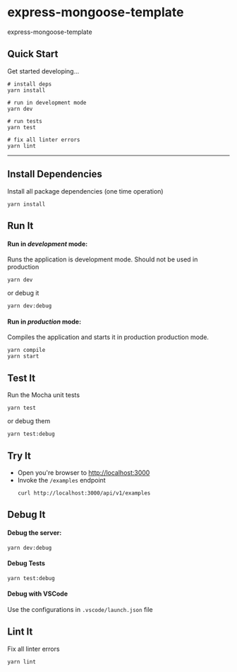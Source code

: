 # express-mongoose-template

express-mongoose-template

## Quick Start

Get started developing...

```shell
# install deps
yarn install

# run in development mode
yarn dev

# run tests
yarn test

# fix all linter errors
yarn lint
```

---

## Install Dependencies

Install all package dependencies (one time operation)

```shell
yarn install
```

## Run It

#### Run in _development_ mode:

Runs the application is development mode. Should not be used in production

```shell
yarn dev
```

or debug it

```shell
yarn dev:debug
```

#### Run in _production_ mode:

Compiles the application and starts it in production production mode.

```shell
yarn compile
yarn start
```

## Test It

Run the Mocha unit tests

```shell
yarn test
```

or debug them

```shell
yarn test:debug
```

## Try It

- Open you're browser to [http://localhost:3000](http://localhost:3000)
- Invoke the `/examples` endpoint
  ```shell
  curl http://localhost:3000/api/v1/examples
  ```

## Debug It

#### Debug the server:

```
yarn dev:debug
```

#### Debug Tests

```
yarn test:debug
```

#### Debug with VSCode

Use the configurations in `.vscode/launch.json` file

## Lint It

Fix all linter errors

```shell
yarn lint
```

